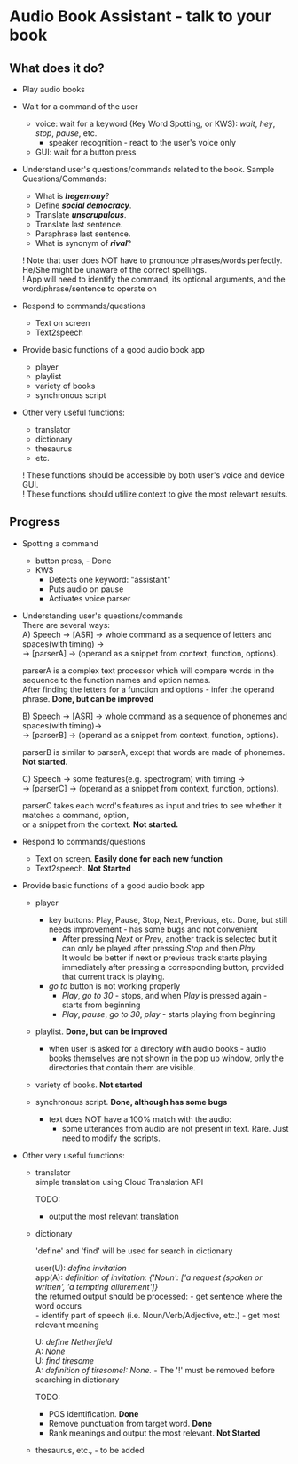 # Audio Book Assistant - talk to your book

## What does it do?
- Play audio books
- Wait for a command of the user
    - voice: wait for a keyword (Key Word Spotting, or KWS): *wait*, *hey*, *stop*, *pause*, etc.
        - speaker recognition - react to the user's voice only
    - GUI: wait for a button press
- Understand user's questions/commands related to the book. Sample Questions/Commands:
    - What is ***hegemony***?
    - Define ***social democracy***.
    - Translate ***unscrupulous***.
    - Translate last sentence.
    - Paraphrase last sentence.
    - What is synonym of ***rival***?  
    
    ! Note that user does NOT have to pronounce phrases/words perfectly. He/She might be unaware of the correct spellings.  
    ! App will need to identify the command, its optional arguments, and the word/phrase/sentence to operate on
    
- Respond to commands/questions
    - Text on screen
    - Text2speech

- Provide basic functions of a good audio book app
    - player
    - playlist
    - variety of books
    - synchronous script
    
- Other very useful functions:
    - translator
    - dictionary
    - thesaurus
    - etc.  
    
    ! These functions should be accessible by both user's voice and device GUI.  
    ! These functions should utilize context to give the most relevant results.  



## Progress

- Spotting a command
    - button press, - Done
    - KWS
        - Detects one keyword: "assistant"
        - Puts audio on pause
        - Activates voice parser

- Understanding user's questions/commands  
    There are several ways:  
    A) Speech -> [ASR] -> whole command as a sequence of letters and spaces(with timing) ->  
    -> [parserA] -> (operand as a snippet from context, function, options).  
    
    parserA is a complex text processor which will compare words in the sequence to the function names and option names.  
    After finding the letters for a function and options - infer the operand phrase.
    **Done, but can be improved**
    
    B) Speech -> [ASR] -> whole command as a sequence of phonemes and spaces(with timing)->  
    -> [parserB] -> (operand as a snippet from context, function, options).  
    
    parserB is similar to parserA, except that words are made of phonemes.  
    **Not started**.  
    
    C) Speech -> some features(e.g. spectrogram) with timing ->  
    -> [parserC] -> (operand as a snippet from context, function, options).  
    
    parserC takes each word's features as input and tries to see whether it matches a command, option,  
    or a snippet from the context.
    **Not started.**  
    
- Respond to commands/questions
    - Text on screen. **Easily done for each new function**
    - Text2speech.  **Not Started**
    
- Provide basic functions of a good audio book app
    - player
        - key buttons: Play, Pause, Stop, Next, Previous, etc. Done, but still needs improvement - has some bugs and not convenient
            - After pressing *Next* or *Prev*, another track is selected but it can only be played after pressing *Stop* and then *Play*  
            It would be better if next or previous track starts playing immediately after pressing a corresponding button, provided that current track is playing.  
        - *go to* button is not working properly
            - *Play*, *go to 30* - stops, and when *Play* is pressed again - starts from beginning
            - *Play*, *pause*, *go to 30*, *play* - starts playing from beginning
            
    - playlist. **Done, but can be improved**
        - when user is asked for a directory with audio books - audio books themselves are not shown in the pop up window,
        only the directories that contain them are visible.
    - variety of books. **Not started**
    - synchronous script. **Done, although has some bugs**
        - text does NOT have a 100% match with the audio:
            - some utterances from audio are not present in text. Rare. Just need to modify the scripts.

- Other very useful functions:
    - translator  
        simple translation using Cloud Translation API  
       
        TODO:
        - output the most relevant translation
        
    - dictionary
    
        'define' and 'find' will be used for search in dictionary  
        
        user(U): *define invitation*  
        app(A): *definition of invitation: {'Noun': ['a request (spoken or written', 'a tempting allurement']}*  
            the returned output should be processed:
                - get sentence where the word occurs  
                - identify part of speech (i.e. Noun/Verb/Adjective, etc.)
                - get most relevant meaning
        
        U: *define Netherfield*  
        A: *None*  
        U: *find tiresome*  
        A: *definition of tiresome!: None.* - The '!' must be removed before searching in dictionary  
    
        TODO:  
        - POS identification. **Done**
        - Remove punctuation from target word. **Done**
        - Rank meanings and output the most relevant. **Not Started**
        
    - thesaurus, etc., - to be added

